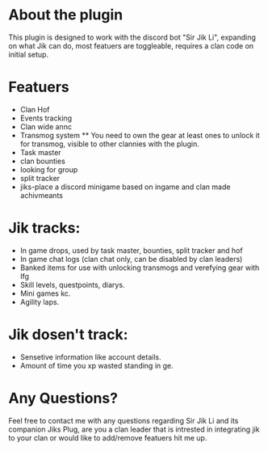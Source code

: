 # About the plugin
This plugin is designed to work with the discord bot "Sir Jik Li", expanding on what Jik can do, most featuers are toggleable, requires a clan code on initial setup.

# Featuers
* Clan Hof
* Events tracking
* Clan wide annc
* Transmog system
** You need to own the gear at least ones to unlock it for transmog, visible to other clannies with the plugin.
* Task master
* clan bounties
* looking for group
* split tracker
* jiks-place a discord minigame based on ingame and clan made achivmeants

# Jik tracks:
* In game drops, used by task master, bounties, split tracker and hof
* In game chat logs (clan chat only, can be disabled by clan leaders)
* Banked items for use with unlocking transmogs and verefying gear with lfg
* Skill levels, questpoints, diarys.
* Mini games kc.
* Agility laps.

# Jik dosen't track:
* Sensetive information like account details.
* Amount of time you xp wasted standing in ge.

# Any Questions?
Feel free to contact me with any questions regarding Sir Jik Li and its companion Jiks Plug, are you a clan leader that is intrested in integrating jik to your clan or would like to add/remove featuers hit me up.
